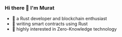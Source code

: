 ### Hi there 👋 I'm Murat



- 🌱 a Rust developer and blockchain enthusiast
- 🌱 writing smart contracts using Rust
- 🌱 highly interested in Zero-Knowledge technology


